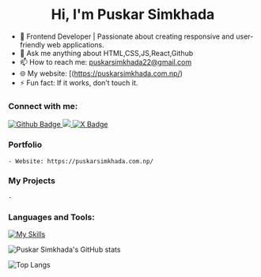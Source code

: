  <h1 align="center">Hi, I'm Puskar Simkhada</h1>

- 🌟 Frontend Developer | Passionate about creating responsive and user-friendly web applications.
- 💬 Ask me anything about HTML,CSS,JS,React,Github
- 📫 How to reach me: puskarsimkhada22@gmail.com
- 🌐 My website: [(https://puskarsimkhada.com.np/)
- ⚡ Fun fact: If it works, don’t touch it.
  
### Connect with me:
<div id="badges">
  <a href="https://github.com/puskarsimkhada">
    <img src="https://img.shields.io/badge/Github-white?style=for-the-badge&logo=Github&logoColor=white" alt="Github Badge"/>
  </a>
  <a href="https://www.linkedin.com/in/puskarsimkhada10/">
<img src="https://img.shields.io/badge/LinkedIn-blue?style=for-the-badge&logo=linkedin&logoColor=white%22%20alt=%22LinkedIn%20Badge"/>
  </a>
<a href="https://x.com/PuskarSimk41013">
  <img src="https://img.shields.io/badge/X-1DA1F2?style=for-the-badge&logo=x&logoColor=white" alt="X Badge"/>
</a>
</div>

### Portfolio
    - Website: https://puskarsimkhada.com.np/

### My Projects
    - 

### Languages and Tools:
[![My Skills](https://skillicons.dev/icons?i=react,html,css,js,java,github,postman,laravel,php,gitlab,tailwind,bootstrap,git,vscode,visualstudio,figma,eclipse)](https://skillicons.dev)

 ![Puskar Simkhada's GitHub stats](https://github-readme-stats.vercel.app/api?username=puskarsimkhada&show_icons=true&theme=radical)

 ![Top Langs](https://github-readme-stats.vercel.app/api/top-langs/?username=puskarsimkhada&theme=radical&count=8)
<br>

